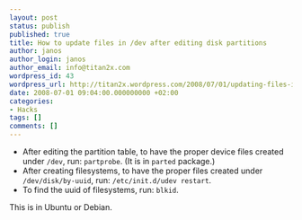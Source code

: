 ```yaml
---
layout: post
status: publish
published: true
title: How to update files in /dev after editing disk partitions
author: janos
author_login: janos
author_email: info@titan2x.com
wordpress_id: 43
wordpress_url: http://titan2x.wordpress.com/2008/07/01/updating-files-in-dev-after-partition-manipulations/
date: 2008-07-01 09:04:00.000000000 +02:00
categories:
- Hacks
tags: []
comments: []
---
```

<ul>
	<li>After editing the partition table, to have the proper device files created under <code>/dev</code>, run: <code>partprobe</code>. (It is in <code>parted</code> package.)</li>
	<li>After creating filesystems, to have the proper files created under <code>/dev/disk/by-uuid</code>, run: <code>/etc/init.d/udev restart</code>.</li>
	<li>To find the uuid of filesystems, run: <code>blkid</code>.</li>
</ul>
<div>This is in Ubuntu or Debian.</div>

